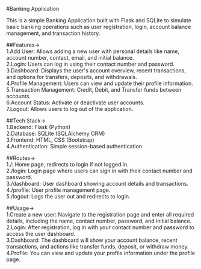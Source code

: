 #Banking Application

This is a simple Banking Application built with Flask and SQLite to simulate basic banking operations such as user registration, login, account balance management, and transaction history.

##Features->  
    1.Add User: Allows adding a new user with personal details like name, account number, contact, email, and initial balance.  
    2.Login: Users can log in using their contact number and password.  
    3.Dashboard: Displays the user's account overview, recent transactions, and options for transfers, deposits, and withdrawals.  
    4.Profile Management: Users can view and update their profile information.  
    5.Transaction Management: Credit, Debit, and Transfer funds between accounts.  
    6.Account Status: Activate or deactivate user accounts.  
    7.Logout: Allows users to log out of the application.

##Tech Stack->  
    1.Backend: Flask (Python)  
    2.Database: SQLite (SQLAlchemy ORM)  
    3.Frontend: HTML, CSS (Bootstrap)  
    4.Authentication: Simple session-based authentication  

##Routes->  
    1./: Home page, redirects to login if not logged in.  
    2./login: Login page where users can sign in with their contact number and password.  
    3./dashboard: User dashboard showing account details and transactions.  
    4./profile: User profile management page.  
    5./logout: Logs the user out and redirects to login.  

##Usage->  
    1.Create a new user: Navigate to the registration page and enter all required details,      including the name, contact number, password, and initial balance.  
    2.Login: After registration, log in with your contact number and password to access the user dashboard.  
    3.Dashboard: The dashboard will show your account balance, recent transactions, and actions like transfer funds, deposit, or withdraw money.  
    4.Profile: You can view and update your profile information under the profile page.  